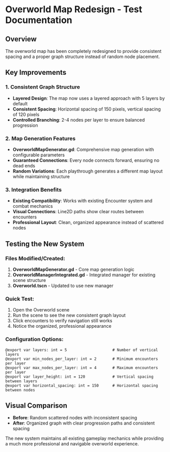 # Overworld Map Redesign - Test Documentation

## Overview
The overworld map has been completely redesigned to provide consistent spacing and a proper graph structure instead of random node placement.

## Key Improvements

### 1. Consistent Graph Structure
- **Layered Design**: The map now uses a layered approach with 5 layers by default
- **Consistent Spacing**: Horizontal spacing of 150 pixels, vertical spacing of 120 pixels
- **Controlled Branching**: 2-4 nodes per layer to ensure balanced progression

### 2. Map Generation Features
- **OverworldMapGenerator.gd**: Comprehensive map generation with configurable parameters
- **Guaranteed Connections**: Every node connects forward, ensuring no dead ends
- **Random Variations**: Each playthrough generates a different map layout while maintaining structure

### 3. Integration Benefits
- **Existing Compatibility**: Works with existing Encounter system and combat mechanics
- **Visual Connections**: Line2D paths show clear routes between encounters
- **Professional Layout**: Clean, organized appearance instead of scattered nodes

## Testing the New System

### Files Modified/Created:
1. **OverworldMapGenerator.gd** - Core map generation logic
2. **OverworldManagerIntegrated.gd** - Integrated manager for existing scene structure
3. **Overworld.tscn** - Updated to use new manager

### Quick Test:
1. Open the Overworld scene
2. Run the scene to see the new consistent graph layout
3. Click encounters to verify navigation still works
4. Notice the organized, professional appearance

### Configuration Options:
```gdscript
@export var layers: int = 5                    # Number of vertical layers
@export var min_nodes_per_layer: int = 2       # Minimum encounters per layer
@export var max_nodes_per_layer: int = 4       # Maximum encounters per layer
@export var layer_height: int = 120            # Vertical spacing between layers
@export var horizontal_spacing: int = 150      # Horizontal spacing between nodes
```

## Visual Comparison
- **Before**: Random scattered nodes with inconsistent spacing
- **After**: Organized graph with clear progression paths and consistent spacing

The new system maintains all existing gameplay mechanics while providing a much more professional and navigable overworld experience.
